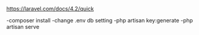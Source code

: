 https://laravel.com/docs/4.2/quick


-composer install
-change .env db setting
-php artisan key:generate
-php artisan serve
